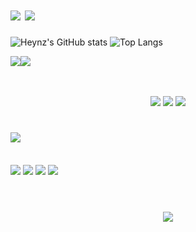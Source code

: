 <h1>
   <img src="https://readme-typing-svg.herokuapp.com?font=Pixelify+Sans&size=30&pause=1000&color=F72CEA&repeat=false&random=true&width=434&lines=Ola+me+chamo+Monyck+👋;"/>
   <img src="https://readme-typing-svg.herokuapp.com?font=Pixelify+Sans&size=25&pause=1000&color=F72CEA&random=false&width=434&lines=Web+Developer;Web+Designer;"/>
  <br>
</h1>

![Heynz's GitHub stats](https://github-readme-stats.vercel.app/api?username=HeynzW&rank_icon=github&title_color=F72CEAFF&text_color=000000&border_color=00F0FF&bg_color=20,7CF7FF,FF6AA9&locale=pt-br)
![Top Langs](https://github-readme-stats.vercel.app/api/top-langs/?username=HeynzW&hide_progress=truecompact&title_color=F72CEAFF&text_color=000000&layout=donut&border_color=00F0FF&bg_color=30,FF6AA9,7CF7FF&locale=pt-br)


![](https://readme-typing-svg.herokuapp.com?font=Pixelify+Sans&size=20&pause=1000&color=F72CEA&repeat=false&random=false&width=434&lines=▫️▫️Linguagem+Framework)![](https://readme-typing-svg.herokuapp.com?font=Pixelify+Sans&size=20&pause=1000&color=F72CEA&repeat=false&random=false&width=434&lines=Ferramentas▫️▫️)

<br>

<br>
<div align="center" >
  <img src="https://skillicons.dev/icons?i=html,css,js" />
  <img src="https://skillicons.dev/icons?i=ps" />
  <img src="https://skillicons.dev/icons?i=vscode,github" />
  
</div>


<h1>
<img src="https://readme-typing-svg.herokuapp.com?font=Pixelify+Sans&size=20&pause=1000&color=F72CEA&repeat=false&random=false&width=434&lines=▫️▫️Social▫️▫️" />
</h1>
<br>
 
<div> 
  <a href="" target="_blank"><img src="https://img.shields.io/badge/-Instagram-%23E4405F?style=for-the-badge&logo=instagram&logoColor=white" target="_blank"></a>
<a href="" target="_blank"><img src="https://img.shields.io/badge/Discord-7289DA?style=for-the-badge&logo=discord&logoColor=white" target="_blank"></a> 
  <a href = ""><img src="https://img.shields.io/badge/-Gmail-%23333?style=for-the-badge&logo=gmail&logoColor=white" target="_blank"></a>
  <a href="" target="_blank"><img src="https://img.shields.io/badge/-LinkedIn-%230077B5?style=for-the-badge&logo=linkedin&logoColor=white" target="_blank"></a>   
</div>

<br>
<h1 align="center">
<img src="https://readme-typing-svg.herokuapp.com?font=Pixelify+Sans&size=25&pause=1000&color=F72CEA&random=false&width=434&lines=Obrigada+pela+aten%C3%A7%C3%A3o+!!;" />
</h1>
